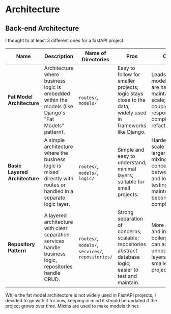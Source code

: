 # Architecture

## Back-end Architecture

I thought to at least 3 different ones for a fastAPI project:

| Name                          | Description                                                                 | Name of Directories                      | Pros                                                                                                   | Cons                                                                                                        |
|-------------------------------|-----------------------------------------------------------------------------|------------------------------------------|--------------------------------------------------------------------------------------------------------|-------------------------------------------------------------------------------------------------------------|
| **Fat Model Architecture**     | Architecture where business logic is embedded within the models (like Django's "Fat Models" pattern).               | `routes/`, `models/`                     | Easy to follow for smaller projects; logic stays close to the data; widely used in frameworks like Django. | Leads to "fat models" that are harder to maintain and scale; tightly coupled responsibilities complicate refactoring. |
| **Basic Layered Architecture** | A simple architecture where the business logic is mixed directly with routes or handled in a separate logic layer. | `routes/`, `models/`, `logic/`           | Simple and easy to understand; minimal layers; suitable for small projects.                              | Harder to scale for larger apps; mixing of concerns between data and logic; testing and maintenance become complex. |
| **Repository Pattern**         | A layered architecture with clear separation: services handle business logic, repositories handle CRUD.            | `routes/`, `models/`, `services/`, `repositories/` | Strong separation of concerns; scalable; repositories abstract database logic; easier to test and maintain. | More complex and introduces boilerplate; can add unnecessary layers for smaller projects.                   |


While the fat model architecture is not widely used in FastAPI projects, I decided to go with it for now, keeping in mind it should be updated if the project grows over time. Mixins are used to make models thiner.
